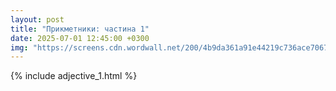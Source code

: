 ```yaml
---
layout: post
title: "Прикметники: частина 1"
date: 2025-07-01 12:45:00 +0300
img: "https://screens.cdn.wordwall.net/200/4b9da361a91e44219c736ace70673316_0"
---
```


{% include adjective_1.html %}

